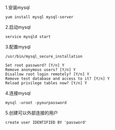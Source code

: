 1.安装mysql

```
yum install mysql mysql-server
```
2.启动mysql

```
service mysqld start
```
3.配置mysql


```
/usr/bin/mysql_secure_installation
```

```
Set root password? [Y/n] Y
Remove anonymous users? [Y/n] Y
Disallow root login remotely? [Y/n] Y
Remove test database and access to it? [Y/n] Y
Reload privilege tables now? [Y/n] Y
```

4.连接mysql


```
mysql -uroot -pyourpassword
```

5.创建可以外部连接的用户

```
create user IDENTIFIED BY 'password'
```


